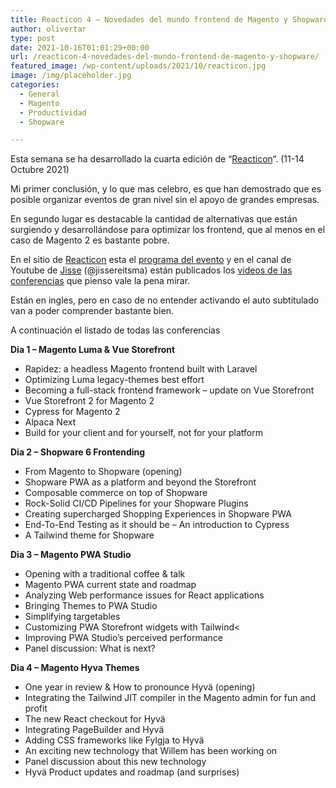 ```yaml
---
title: Reacticon 4 – Novedades del mundo frontend de Magento y Shopware
author: olivertar
type: post
date: 2021-10-16T01:01:29+00:00
url: /reacticon-4-novedades-del-mundo-frontend-de-magento-y-shopware/
featured_image: /wp-content/uploads/2021/10/reacticon.jpg
image: /img/placeholder.jpg
categories:
  - General
  - Magento
  - Productividad
  - Shopware

---
```

Esta semana se ha desarrollado la cuarta edición de &#8220;[Reacticon](https://reacticon.org/)&#8220;. (11-14 Octubre 2021)

Mi primer conclusión, y lo que mas celebro, es que han demostrado que es posible organizar eventos de gran nivel sin el apoyo de grandes empresas.

En segundo lugar es destacable la cantidad de alternativas que están surgiendo y desarrollándose para optimizar los frontend, que al menos en el caso de Magento 2 es bastante pobre.

En el sitio de [Reacticon](https://reacticon.org/) esta el [programa del evento](https://reacticon.org/program) y en el canal de Youtube de [Jisse](https://nl.linkedin.com/in/jissereitsma) (@jissereitsma) están publicados los [videos de las conferencias](https://www.youtube.com/c/JisseReitsma/videos) que pienso vale la pena mirar.

Están en ingles, pero en caso de no entender activando el auto subtitulado van a poder comprender bastante bien.

A continuación el listado de todas las conferencias

**Dia 1 &#8211; Magento Luma & Vue Storefront**
* Rapidez: a headless Magento frontend built with Laravel
* Optimizing Luma legacy-themes best effort
* Becoming a full-stack frontend framework &#8211; update on Vue Storefront
* Vue Storefront 2 for Magento 2
* Cypress for Magento 2
* Alpaca Next
* Build for your client and for yourself, not for your platform

**Dia 2 &#8211; Shopware 6 Frontending**
* From Magento to Shopware (opening)
* Shopware PWA as a platform and beyond the Storefront
* Composable commerce on top of Shopware
* Rock-Solid CI/CD Pipelines for your Shopware Plugins
* Creating supercharged Shopping Experiences in Shopware PWA
* End-To-End Testing as it should be &#8211; An introduction to Cypress
* A Tailwind theme for Shopware

**Dia 3 &#8211; Magento PWA Studio**
* Opening with a traditional coffee & talk
* Magento PWA current state and roadmap
* Analyzing Web performance issues for React applications
* Bringing Themes to PWA Studio
* Simplifying targetables
* Customizing PWA Storefront widgets with Tailwind<
* Improving PWA Studio&#8217;s perceived performance
* Panel discussion: What is next?

**Dia 4 &#8211; Magento Hyva Themes**
* One year in review & How to pronounce Hyvä (opening)
* Integrating the Tailwind JIT compiler in the Magento admin for fun and profit
* The new React checkout for Hyvä
* Integrating PageBuilder and Hyvä
* Adding CSS frameworks like Fylgja to Hyvä
* An exciting new technology that Willem has been working on
* Panel discussion about this new technology
* Hyvä Product updates and roadmap (and surprises)
